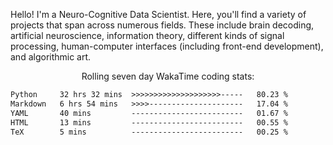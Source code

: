 Hello! I'm a Neuro-Cognitive Data Scientist. Here, you'll find a variety of projects that span across numerous fields. These include brain decoding, artificial neuroscience, information theory, different kinds of signal processing, human-computer interfaces (including front-end development), and algorithmic art. 

<p align="center">Rolling seven day WakaTime coding stats:</p>
<!--START_SECTION:waka-->

```txt
Python     32 hrs 32 mins  >>>>>>>>>>>>>>>>>>>>-----   80.23 %
Markdown   6 hrs 54 mins   >>>>---------------------   17.04 %
YAML       40 mins         -------------------------   01.67 %
HTML       13 mins         -------------------------   00.55 %
TeX        5 mins          -------------------------   00.25 %
```

<!--END_SECTION:waka-->
